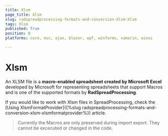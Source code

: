 ```yaml
---
title: Xlsm
page_title: Xlsm
slug: radspreadprocessing-formats-and-conversion-Xlsm-Xlsm
tags: Xlsm
published: True
position: 0
platforms: core, mvc, ajax, blazor, wpf, winforms, xamarin, winui

---
```


# Xlsm


An XLSM file is a **macro-enabled spreadsheet created by Microsoft Excel** developed by Microsoft for representing spreadsheets that support Macros and is one of the supported formats by __RadSpreadProcessing__.

If you would like to work with Xlsm files in SpreadProcessing, check the [Using XlsmFormatProvider]({%slug radspreadprocessing-formats-and-conversion-xlsm-xlsmformatprovider%}) article.

> Currently the Macros are only preserved during import export. They cannot be excecuted or changed in the code.